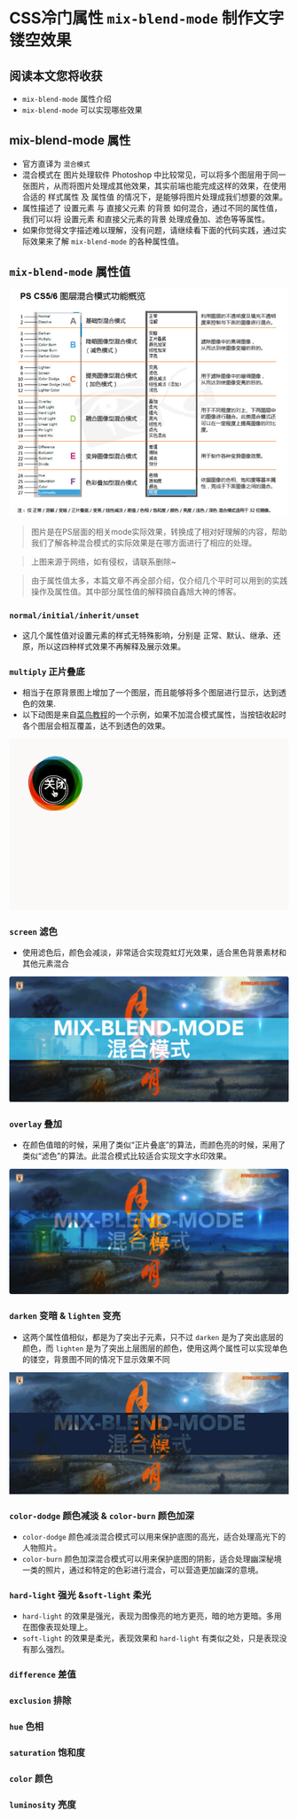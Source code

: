 # CSS冷门属性 `mix-blend-mode` 制作文字镂空效果

## 阅读本文您将收获
* `mix-blend-mode` 属性介绍
* `mix-blend-mode` 可以实现哪些效果

## mix-blend-mode 属性
* 官方直译为 `混合模式`
* 混合模式在 图片处理软件 Photoshop 中比较常见，可以将多个图层用于同一张图片，从而将图片处理成其他效果，其实前端也能完成这样的效果，在使用合适的 样式属性 及 属性值 的情况下，是能够将图片处理成我们想要的效果。
* 属性描述了 设置元素 与 直接父元素 的背景 如何混合，通过不同的属性值，我们可以将 设置元素 和直接父元素的背景 处理成叠加、滤色等等属性。
* 如果你觉得文字描述难以理解，没有问题，请继续看下面的代码实践，通过实际效果来了解 `mix-blend-mode` 的各种属性值。

## `mix-blend-mode` 属性值
![](../images/mixBlendMode/ps-mode.png)

> 图片是在PS层面的相关mode实际效果，转换成了相对好理解的内容，帮助我们了解各种混合模式的实际效果是在哪方面进行了相应的处理。

> 上图来源于网络，如有侵权，请联系删除~

> 由于属性值太多，本篇文章不再全部介绍，仅介绍几个平时可以用到的实践操作及属性值。其中部分属性值的解释摘自鑫旭大神的博客。

### `normal/initial/inherit/unset` 
* 这几个属性值对设置元素的样式无特殊影响，分别是 正常、默认、继承、还原，所以这四种样式效果不再解释及展示效果。

### `multiply` 正片叠底
* 相当于在原背景图上增加了一个图层，而且能够将多个图层进行显示，达到透色的效果.
* 以下动图是来自[菜鸟教程](https://c.runoob.com/codedemo/3387/)的一个示例，如果不加混合模式属性，当按钮收起时各个图层会相互覆盖，达不到透色的效果。

![multiplay](../images/mixBlendMode/multiply.gif)

### `screen` 滤色
* 使用滤色后，颜色会减淡，非常适合实现霓虹灯光效果，适合黑色背景素材和其他元素混合

![screen](../images/mixBlendMode/screen.png)

### `overlay` 叠加
* 在颜色值暗的时候，采用了类似“正片叠底”的算法，而颜色亮的时候，采用了类似“滤色”的算法。此混合模式比较适合实现文字水印效果。

![overlay](../images/mixBlendMode/overlay.png)

### `darken` 变暗 & `lighten` 变亮
* 这两个属性值相似，都是为了突出子元素，只不过 `darken` 是为了突出底层的颜色，而 `lighten` 是为了突出上层图层的颜色，使用这两个属性可以实现单色的镂空，背景图不同的情况下显示效果不同

![darken](../images/mixBlendMode/darken.gif)

### `color-dodge` 颜色减淡 & `color-burn` 颜色加深
* `color-dodge` 颜色减淡混合模式可以用来保护底图的高光，适合处理高光下的人物照片。
* `color-burn` 颜色加深混合模式可以用来保护底图的阴影，适合处理幽深秘境一类的照片，通过和特定的色彩进行混合，可以营造更加幽深的意境。

### `hard-light` 强光 &`soft-light` 柔光
* `hard-light` 的效果是强光，表现为图像亮的地方更亮，暗的地方更暗。多用在图像表现处理上。
* `soft-light` 的效果是柔光，表现效果和 `hard-light` 有类似之处，只是表现没有那么强烈。

### `difference` 差值
### `exclusion` 排除
### `hue` 色相
### `saturation` 饱和度
### `color` 颜色
### `luminosity` 亮度